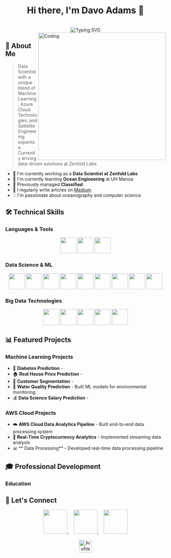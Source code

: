 <div align="center">
  <h1>Hi there, I'm Davo Adams 👋</h1>
  
  <br/>
  <img src="https://readme-typing-svg.herokuapp.com?font=Fira+Code&duration=3000&pause=1000&color=2E97A7&center=true&vCenter=true&repeat=true&width=435&lines=Data+Scientist;Machine+Learning+Engineer;Azure+Cloud+Engineer;Sattelite+Engineer+Veteran;" alt="Typing SVG" />
  <br/>
</div>

<img align="right" alt="Coding" width="400" src="https://cdn.dribbble.com/users/1162077/screenshots/3848914/programmer.gif">

## 🚀 About Me
> Data Scientist with a unique blend of Machine Learning, Azure Cloud Technologies, and Sattelite Engineering expertise. Currently driving data-driven solutions at Zenfold Labs.

- 🔭 I'm currently working as a **Data Scientist at Zenfold Labs**
- 🌱 I'm currently learning **Ocean Engineering** at UH Manoa
- 💼 Previously managed **Classified**
- 📝 I regularly write articles on [Medium](https://medium.com/@grumpyaloha)
- 💡 I'm passionate about oceanography and computer science

## 🛠️ Technical Skills

### Languages & Tools
<p align="center">
  <img src="https://img.shields.io/badge/Python-3776AB?style=for-the-badge&logo=python&logoColor=white&size=100" height="50"/>
  <img src="https://img.shields.io/badge/SQL-4479A1?style=for-the-badge&logo=amazon-dynamodb&logoColor=white" height="50"/>
  <img src="https://img.shields.io/badge/AWS-232F3E?style=for-the-badge&logo=amazon-aws&logoColor=white" height="50"/>
</p>

### Data Science & ML
<p align="center">
  <img src="https://img.shields.io/badge/scikit--learn-F7931E?style=for-the-badge&logo=scikit-learn&logoColor=white" height="50"/>
  <img src="https://img.shields.io/badge/TensorFlow-FF6F00?style=for-the-badge&logo=tensorflow&logoColor=white" height="50"/>
  <img src="https://img.shields.io/badge/PyTorch-EE4C2C?style=for-the-badge&logo=pytorch&logoColor=white" height="50"/>
  <img src="https://img.shields.io/badge/Pandas-150458?style=for-the-badge&logo=pandas&logoColor=white" height="50"/>
  <img src="https://img.shields.io/badge/Seaborn-4DB6AC?style=for-the-badge&logo=seaborn&logoColor=white" height="50"/>
  <img src="https://img.shields.io/badge/Matplotlib-11557C?style=for-the-badge&logo=python&logoColor=white" height="50"/>
  <img src="https://img.shields.io/badge/Plotly-3F4F75?style=for-the-badge&logo=plotly&logoColor=white" height="50"/>
  <img src="https://img.shields.io/badge/Keras-D00000?style=for-the-badge&logo=keras&logoColor=white" height="50"/>
  <img src="https://img.shields.io/badge/OpenCV-5C3EE8?style=for-the-badge&logo=opencv&logoColor=white" height="50"/>
</p>

### Big Data Technologies
<p align="center">
  <img src="https://img.shields.io/badge/Apache_Spark-E25A1C?style=for-the-badge&logo=apache-spark&logoColor=white" height="50"/>
  <img src="https://img.shields.io/badge/Hadoop-66CCFF?style=for-the-badge&logo=apache-hadoop&logoColor=black" height="50"/>
  <img src="https://img.shields.io/badge/Kafka-231F20?style=for-the-badge&logo=apache-kafka&logoColor=white" height="50"/>
  <img src="https://img.shields.io/badge/Databricks-FF3621?style=for-the-badge&logo=databricks&logoColor=white" height="50"/>
  <img src="https://img.shields.io/badge/Airflow-017CEE?style=for-the-badge&logo=apache-airflow&logoColor=white" height="50"/>
</p>

## 📊 Featured Projects

### Machine Learning Projects
- 🤖 **Diabetes Prediction** - 
- 🏠 **Real House Price Prediction** - 
- 👥 **Customer Segmentation** - 
- 🌊 **Water Quality Prediction** - Built ML models for environmental monitoring
- 💰 **Data Science Salary Prediction** - 

### AWS Cloud Projects
- ☁️ **AWS Cloud Data Analytics Pipeline** - Built end-to-end data processing system
- 💱 **Real-Time Cryptocurrency Analytics** - Implemented streaming data analysis
- 📊 ** Data Processing** - Developed real-time data processing pipeline

## 🎓 Professional Development

### Education


## 📱 Let's Connect

<div align="center">
  <a href="https://www.linkedin.com/in/rdavidadams/">
    <img src="https://img.shields.io/badge/LinkedIn-0077B5?style=for-the-badge&logo=linkedin&logoColor=white" height="75"/>
  </a>
  &nbsp;&nbsp;&nbsp;
  <a href="https://www.kaggle.com/grumpyaloha">
    <img src="https://img.shields.io/badge/Kaggle-20BEFF?style=for-the-badge&logo=kaggle&logoColor=white" height="75"/>
  </a>
  &nbsp;&nbsp;&nbsp;
  <a href="https://medium.com/@grumpyaloha">
    <img src="https://img.shields.io/badge/Medium-12100E?style=for-the-badge&logo=medium&logoColor=white" height="75"/>
  </a>
</div>

<div align="center">
  <br/>
  <img src="https://komarev.com/ghpvc/?username=mmehmetisik&color=blue&style=for-the-badge" alt="Profile Views" height="40"/>
</div>
